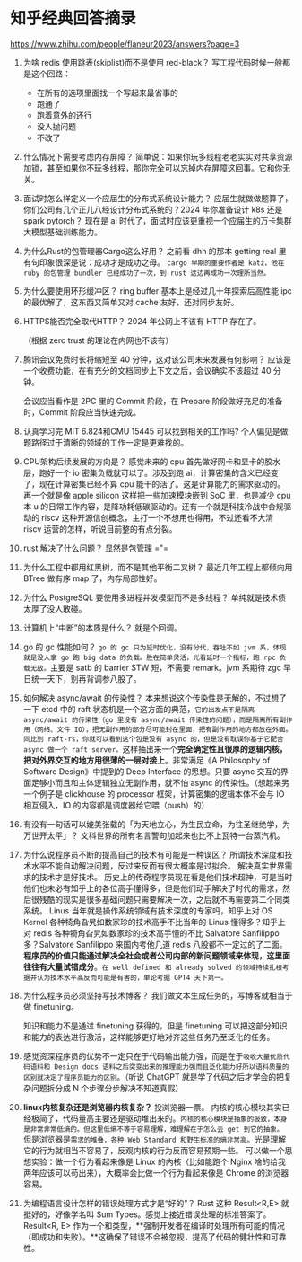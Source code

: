 # 知乎经典回答摘录

https://www.zhihu.com/people/flaneur2023/answers?page=3

1. 为啥 redis 使用跳表(skiplist)而不是使用 red-black？
   写工程代码时候一般都是这个回路：

   - 在所有的选项里面找一个写起来最省事的
   - 跑通了
   - 跑着意外的还行
   - 没人抛问题
   - 不改了

2. 什么情况下需要考虑内存屏障？
   简单说：如果你玩多线程老老实实对共享资源加锁，甚至如果你不玩多线程，那你完全可以忘掉内存屏障这回事。它和你无关。
3. 面试时怎么样定义一个应届生的分布式系统设计能力？
   应届生就做做题算了，你们公司有几个正儿八经设计分布式系统的？2024 年你准备设计 k8s 还是 spark pytorch？
   现在是 ai 时代了，面试时应该更重视一个应届生的万卡集群大模型基础训练能力。
4. 为什么Rust的包管理器Cargo这么好用？
   之前看 dhh 的那本 getting real 里有句印象很深是说：成功才是成功之母。
   `cargo 早期的重要作者是 katz，他在 ruby 的包管理 bundler 已经成功了一次，到 rust 这边再成功一次理所当然。`
5. 为什么要使用环形缓冲区？
   ring buffer 基本上是经过几十年探索后高性能 ipc 的最优解了，这东西又简单又对 cache 友好，还对同步友好。
6. HTTPS能否完全取代HTTP？
   2024 年公网上不该有 HTTP 存在了。

   （根据 zero trust 的理论在内网也不该有）

7. 腾讯会议免费时长将缩短至 40 分钟，这对该公司未来发展有何影响？
   应该是一个收费功能，在有充分的文档同步上下文之后，会议确实不该超过 40 分钟。

   会议应当看作是 2PC 里的 Commit 阶段，在 Prepare 阶段做好充足的准备时，Commit 阶段应当快速完成。

8. 认真学习完 MIT 6.824和CMU 15445 可以找到相关的工作吗?
   个人偏见是做题路径过于清晰的领域的工作一定是更难找的。
9. CPU架构后续发展的方向是？
   感觉未来的 cpu 首先做好网卡和显卡的胶水层，跑好一个 io 密集负载就可以了。涉及到跑 ai，计算密集的含义已经变了，现在计算密集已经不算 cpu 能干的活了。这是计算能力的需求驱动的。再一个就是像 apple silicon 这样把一些加速模块嵌到 SoC 里，也是减少 cpu 本 u 的日常工作内容，是降功耗低碳驱动的。还有一个就是科技冷战中合规驱动的 riscv 这种开源信创概念，主打一个不想用也得用，不过还看不大清 riscv 运营的怎样，听说目前整的有点分裂。
10. rust 解决了什么问题？
    显然是包管理 ="=
11. 为什么工程中都用红黑树，而不是其他平衡二叉树？
    最近几年工程上都倾向用 BTree 做有序 map 了，内存局部性好。
12. 为什么 PostgreSQL 要使用多进程并发模型而不是多线程？
    单纯就是技术债太厚了没人敢碰。
13. 计算机上“中断”的本质是什么？
    就是个回调。
14. go 的 gc 性能如何？
    `go 的 gc 只为延时优化，没有分代，吞吐不如 jvm 系，体现就是没人拿 go 跑 big data 的负载。胜在简单灵活，光看延时一个指标，跑 rpc 负载无敌。`主要是 satb 的 barrier STW 短，不需要 remark。jvm 系期待 zgc 早日统一天下，别再背调参八股了。
15. 如何解决 async/await 的传染性？
    本来想说这个传染性是无解的，不过想了一下 etcd 中的 raft 状态机是一个这方面的典范，`它的出发点不是隔离 async/await 的传染性（go 里没有 async/await 传染性的问题），而是隔离所有副作用（网络、文件 IO），把无副作用的部分尽可能封在里面，把有副作用的地方都放在外面。同比到 raft-rs，你就可以看到这个包是没有 async 的，但是没有耽误你基于它配合 async 做一个 raft server。`这样抽出来一个**完全确定性且很厚的逻辑内核，把对外界交互的地方用很薄的一层对接上**。非常满足《A Philosophy of Software Design》中提到的 Deep Interface 的思想。只要 async 交互的界面足够小而且和主体逻辑独立无副作用，就不怕 async 的传染性。（想起来另一个例子是 clickhouse 的 processor 框架，计算密集的逻辑本体不会与 IO 相互侵入，IO 的内容都是调度器给它喂（push）的）
16. 有没有一句话可以媲美张载的「为天地立心，为生民立命，为往圣继绝学，为万世开太平」？
    文科世界的所有名言警句加起来也比不上瓦特一台蒸汽机。
17. 为什么说程序员不断的提高自己的技术有可能是一种误区？
    所谓技术深度和技术水平不能自动解决问题，反过来反而有很大概率是过拟合。
    解决真实世界需求的技术才是好技术。
    历史上的传奇程序员现在看是他们技术超神，可是当时他们也未必有知乎上的各位高手懂得多，但是他们动手解决了时代的需求，然后很残酷的现实是很多基础问题只需要解决一次，之后就不再需要第二个同类系统。
    Linus 当年就是操作系统领域有技术深度的专家吗，知乎上对 OS Kernel 各种犄角旮旯如数家珍的技术高手不比当年的 Linus 懂得多？知乎上对 redis 各种犄角旮旯如数家珍的技术高手懂的不比 Salvatore Sanfilippo 多？Salvatore Sanfilippo 来国内考他几道 redis 八股都不一定过的了二面。
    **程序员的价值只能通过解决全社会或者公司内部的新问题领域来体现，这里面往往有大量试错成分**。`在 well defined 和 already solved 的领域持续扎根考据并认为技术水平高反而可能是有害的，单论考据 GPT4 天下第一。`
18. 为什么程序员必须坚持写技术博客？
    我们做文本生成任务的，写博客就相当于做 finetuning。

    知识和能力不是通过 finetuning 获得的，但是 finetuning 可以把这部分知识和能力的表达进行激活，这样能够更好地对齐这些任务乃至泛化的任务。

19. 感觉资深程序员的优势不一定只在于代码输出能力强，而是在于`吸收大量优质代码语料和 Design docs 语料之后突变出来的推理能力强而且泛化能力好所以语料质量的区别就决定了程序员能力的区别`。（听说 ChatGPT 就是学了代码之后才学会的把复杂问题拆分成 N 个步骤分步解决不知道真假）
20. **linux内核复杂还是浏览器内核复杂？**
    投浏览器一票。
    内核的核心模块其实已经极简了，代码量高主要还是驱动堆出来的。`内核的核心模块是抽象的极致，本身是非常非常低熵的。但这里低熵不等于容易理解，难理解在于怎么去 get 到它的抽象。`
    但是浏览器是`需求的堆叠，各种 Web Standard 和野生标准的熵非常高`。光是理解它的行为就相当不容易了，反观内核的行为反而容易预期一些。
    可以做一个思想实验：做一个行为看起来像是 Linux 的内核（比如能跑个 Nginx 啥的给我两年应该可以苟出来），大概率会比做一个行为看起来像是 Chrome 的浏览器容易。
21. 为编程语言设计怎样的错误处理方式才是“好的”？
    Rust 这种 Result<R,E> 就挺好的，好像学名叫 Sum Types。感觉上接近错误处理的标准答案了。
    Result<R, E> 作为一个和类型，**强制开发者在编译时处理所有可能的情况（即成功和失败）。**这确保了错误不会被忽视，提高了代码的健壮性和可靠性。
